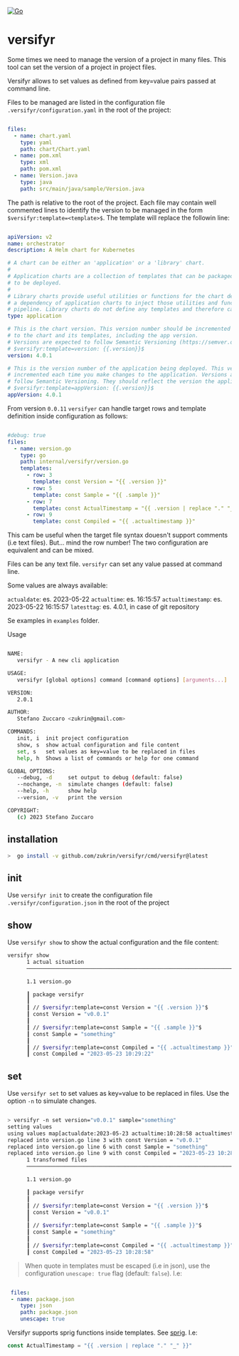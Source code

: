 [![Go](https://github.com/zukrin/versifyr/actions/workflows/go2.yml/badge.svg)](https://github.com/zukrin/versifyr/actions/workflows/go2.yml)

# versifyr

Some times we need to manage the version of a project in many files. This tool can set the version of a project in project files.

Versifyr allows to set values as defined from key=value pairs passed at command line.

Files to be managed are listed in the configuration file `.versifyr/configuration.yaml` in the root of the project:

```yaml

files:
  - name: chart.yaml
    type: yaml
    path: chart/Chart.yaml
  - name: pom.xml
    type: xml
    path: pom.xml
  - name: Version.java
    type: java
    path: src/main/java/sample/Version.java

```

The path is relative to the root of the project. Each file may contain well commented lines to identify the version to be managed
in the form `$versifyr:template=<template>$`. The template will replace the followin line:

```yaml

apiVersion: v2
name: orchestrator
description: A Helm chart for Kubernetes

# A chart can be either an 'application' or a 'library' chart.
#
# Application charts are a collection of templates that can be packaged into versioned archives
# to be deployed.
#
# Library charts provide useful utilities or functions for the chart developer. They're included as
# a dependency of application charts to inject those utilities and functions into the rendering
# pipeline. Library charts do not define any templates and therefore cannot be deployed.
type: application

# This is the chart version. This version number should be incremented each time you make changes
# to the chart and its templates, including the app version.
# Versions are expected to follow Semantic Versioning (https://semver.org/)
# $versifyr:template=version: {{.version}}$
version: 4.0.1

# This is the version number of the application being deployed. This version number should be
# incremented each time you make changes to the application. Versions are not expected to
# follow Semantic Versioning. They should reflect the version the application is using.
# $versifyr:template=appVersion: {{.version}}$
appVersion: 4.0.1

```

From version `0.0.11` `versifyer` can handle target rows and template definition inside configuration as follows:

```yaml

#debug: true
files:
  - name: version.go
    type: go
    path: internal/versifyr/version.go
    templates:
      - row: 3
        template: const Version = "{{ .version }}"
      - row: 5
        template: const Sample = "{{ .sample }}"
      - row: 7
        template: const ActualTimestamp = "{{ .version | replace "." "_" }}"
      - row: 9
        template: const Compiled = "{{ .actualtimestamp }}"
```

This cam be useful when the target file syntax douesn't support comments (i.e text files). But... mind the row number!
The two configuration are equivalent and can be mixed.

Files can be any text file. `versifyr` can set any value passed at command line.

Some values are always available:

`actualdate`: es. 2023-05-22 
`actualtime`: es. 16:15:57 
`actualtimestamp`: es. 2023-05-22 16:15:57 
`latesttag`: es. 4.0.1, in case of git repository


Se examples in `examples` folder.

Usage

```sh

NAME:
   versifyr - A new cli application

USAGE:
   versifyr [global options] command [command options] [arguments...]

VERSION:
   2.0.1

AUTHOR:
   Stefano Zuccaro <zukrin@gmail.com>

COMMANDS:
   init, i  init project configuration
   show, s  show actual configuration and file content
   set, s   set values as key=value to be replaced in files
   help, h  Shows a list of commands or help for one command

GLOBAL OPTIONS:
   --debug, -d     set output to debug (default: false)
   --nochange, -n  simulate changes (default: false)
   --help, -h      show help
   --version, -v   print the version

COPYRIGHT:
   (c) 2023 Stefano Zuccaro


```

## installation

```sh
>  go install -v github.com/zukrin/versifyr/cmd/versifyr@latest
```

## init

Use `versifyr init` to create the configuration file `.versifyr/configuration.json` in the root of the project

## show

Use `versifyr show` to show the actual configuration and the file content:

```sh
versifyr show
      1 actual situation
      ──────────────────────────────────────────────────────────────────────────────────────────────────────────────────────────────

      1.1 version.go

      ┃ package versifyr
      ┃ 
      ┃ // $versifyr:template=const Version = "{{ .version }}"$
      ┃ const Version = "v0.0.1"
      ┃ 
      ┃ // $versifyr:template=const Sample = "{{ .sample }}"$
      ┃ const Sample = "something"
      ┃ 
      ┃ // $versifyr:template=const Compiled = "{{ .actualtimestamp }}"$
      ┃ const Compiled = "2023-05-23 10:29:22"

```

## set

Use `versifyr set` to set values as key=value to be replaced in files. Use the option `-n` to simulate changes.

```sh

> versifyr -n set version="v0.0.1" sample="something" 
setting values
using values map[actualdate:2023-05-23 actualtime:10:28:58 actualtimestamp:2023-05-23 10:28:58 latesttag:unknown sample:something version:v0.0.1]
replaced into version.go line 3 with const Version = "v0.0.1"
replaced into version.go line 6 with const Sample = "something"
replaced into version.go line 9 with const Compiled = "2023-05-23 10:28:58"
      1 transformed files
      ──────────────────────────────────────────────────────────────────────────────────────────────────────────────────────────────

      1.1 version.go

      ┃ package versifyr
      ┃ 
      ┃ // $versifyr:template=const Version = "{{ .version }}"$
      ┃ const Version = "v0.0.1"
      ┃ 
      ┃ // $versifyr:template=const Sample = "{{ .sample }}"$
      ┃ const Sample = "something"
      ┃ 
      ┃ // $versifyr:template=const Compiled = "{{ .actualtimestamp }}"$
      ┃ const Compiled = "2023-05-23 10:28:58"


```



> When quote in templates must be escaped (i.e in json), use the configuration `unescape: true` flag (default: `false`). I.e:
> 
 
  ```yaml

   files:
   - name: package.json
      type: json
      path: package.json
      unescape: true

  ```

Versifyr supports sprig functions inside templates. See [sprig](http://masterminds.github.io/sprig/). I.e:

```go
const ActualTimestamp = "{{ .version | replace "." "_" }}"
```
